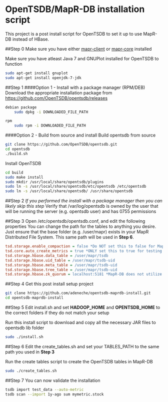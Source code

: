OpenTSDB/MapR-DB installation script
====================================

This project is a post install script for OpenTSDB to set it up to use MapR-DB instead of HBase.

##Step 0
Make sure you have either [mapr-client](http://doc.mapr.com/display/MapR/Installing+MapR+Software) or [mapr-core](http://doc.mapr.com/display/MapR/Installing+MapR+Software) installed

Make sure you have atleast Java 7 and GNUPlot installed for OpenTSDB to function
```sh
sudo apt-get install gnuplot
sudo apt-get install openjdk-7-jdk
```

##Step 1
####Option 1 - Install with a package manager (RPM/DEB)
Download the appropriate installation package from https://github.com/OpenTSDB/opentsdb/releases
```sh
debian package
	sudo dpkg -i DOWNLOADED_FILE_PATH

rpm
	sudo rpm -i DOWNLOADED_FILE_PATH
```

####Option 2 - Build from source and install
Build opentsdb from source
```sh
git clone https://github.com/OpenTSDB/opentsdb.git
cd opentsdb
./build.sh
```

Install OpenTSDB
```sh
cd build
sudo make install
sudo mkdir /usr/local/share/opentsdb/plugins
sudo ln -s /usr/local/share/opentsdb/etc/opentsdb /etc/opentsdb
sudo ln -s /usr/local/share/opentsdb/ /usr/share/opentsdb
```

##Step 2
*If you performed the install with a package manager then you can likely skip this step*
Verify that /var/log/opentsdb is owned by the user that will be running the server (e.g. opentsdb user) and has 0755 permissions

##Step 3
Open /etc/opentsdb/opentsdb.conf, and edit the following properties
You can change the path for the tables to anything you desire. Just ensure that the base folder (e.g. /user/mapr) exists in your MapR Distributed File System. This same path will be used in __Step 6__.
```ini
tsd.storage.enable_compaction = false *Do NOT set this to false for MapR-DB v4.x or above*
tsd.core.auto_create_metrics = true *ONLY set this to true for testing purposes, NEVER in production*
tsd.storage.hbase.data_table = /user/mapr/tsdb
tsd.storage.hbase.uid_table = /user/mapr/tsdb-uid
tsd.storage.hbase.meta_table = /user/mapr/tsdb-uid
tsd.storage.hbase.tree_table = /user/mapr/tsdb-uid
tsd.storage.hbase.zk_quorum = localhost:5181 *MapR-DB does not utilize this value, but it must be set to something*
```
##Step 4
Get this post install setup project
```sh
git clone https://github.com/adeneche/opentsdb-maprdb-install.git
cd opentsdb-maprdb-install
```

##Step 5
Edit install.sh and set __HADOOP_HOME__ and __OPENTSDB_HOME__ to the correct folders if they do not match your setup

Run this install script to download and copy all the necessary JAR files to opentsdb lib folder
```sh
sudo ./install.sh
```

##Step 6
Edit the create_tables.sh and set your TABLES_PATH to the same path you used in __Step 3__

Run the create tables script to create the OpenTSDB tables in MapR-DB
```sh
sudo ./create_tables.sh
```

##Step 7
You can now validate the installation
```sh
tsdb import test_data --auto-metric
tsdb scan --import 1y-ago sum mymetric.stock
```

